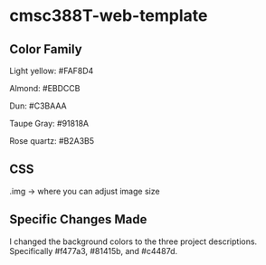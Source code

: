 # cmsc388T-web-template

## Color Family
Light yellow: #FAF8D4

Almond: #EBDCCB

Dun: #C3BAAA

Taupe Gray: #91818A

Rose quartz: #B2A3B5

## CSS
.img -> where you can adjust image size

## Specific Changes Made 
I changed the background colors to the three project descriptions. 
Specifically #f477a3, #81415b, and #c4487d. 
